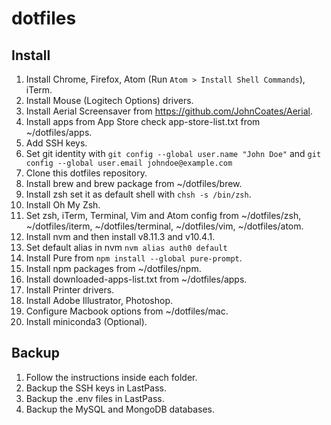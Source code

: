 # dotfiles

## Install
1. Install Chrome, Firefox, Atom (Run `Atom > Install Shell Commands`), iTerm.
2. Install Mouse (Logitech Options) drivers.
3. Install Aerial Screensaver from https://github.com/JohnCoates/Aerial.
4. Install apps from App Store check app-store-list.txt from ~/dotfiles/apps.
5. Add SSH keys.
6. Set git identity with `git config --global user.name "John Doe"` and `git config --global user.email johndoe@example.com` 
7. Clone this dotfiles repository.
8. Install brew and brew package from ~/dotfiles/brew.
9. Install zsh set it as default shell with `chsh -s /bin/zsh`.
10. Install Oh My Zsh.
11. Set zsh, iTerm, Terminal, Vim and Atom config from ~/dotfiles/zsh, ~/dotfiles/iterm, ~/dotfiles/terminal, ~/dotfiles/vim, ~/dotfiles/atom.
12. Install nvm and then install v8.11.3 and v10.4.1.
13. Set default alias in nvm `nvm alias auth0 default`
14. Install Pure from `npm install --global pure-prompt`.
15. Install npm packages from ~/dotfiles/npm.
16. Install downloaded-apps-list.txt from ~/dotfiles/apps.
17. Install Printer drivers.
18. Install Adobe Illustrator, Photoshop.
19. Configure Macbook options from ~/dotfiles/mac.
20. Install miniconda3 (Optional).

## Backup
1. Follow the instructions inside each folder.
2. Backup the SSH keys in LastPass.
3. Backup the .env files in LastPass.
4. Backup the MySQL and MongoDB databases.
